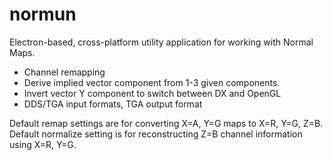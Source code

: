 # normun
Electron-based, cross-platform utility application for working with Normal Maps.

- Channel remapping
- Derive implied vector component from 1-3 given components.
- Invert vector Y component to switch between DX and OpenGL
- DDS/TGA input formats, TGA output format

Default remap settings are for converting X=A, Y=G maps to X=R, Y=G, Z=B. Default normalize setting is for reconstructing Z=B channel information using X=R, Y=G.
